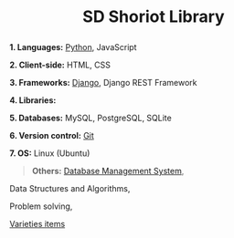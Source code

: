 <h1><p align="center">SD Shoriot Library</p></h1>

**1. Languages:** [Python](https://github.com/sdshoriot/SD-Shoriot-Library/tree/master/01.%20Languages/Python), JavaScript

**2. Client-side:** HTML, CSS

**3. Frameworks:** [Django](https://github.com/sdshoriot/SD-Shoriot-Library/tree/master/03.%20Frameworks/Django), Django REST Framework 

**4. Libraries:**   

**5. Databases:** MySQL, PostgreSQL, SQLite

**6. Version control:** [Git](https://github.com/sdshoriot/SD-Shoriot-Library/tree/master/06.%20Version%20control/Git)

**7. OS:** Linux (Ubuntu) 

> **Others:** [Database Management System](https://github.com/sdshoriot/SD-Shoriot-Library/tree/master/Others/Database%20Management%20System),

Data Structures and Algorithms,

Problem solving,

[Varieties items](https://github.com/sdshoriot/SD-Shoriot-Library/tree/master/Others/Varieties%20items)